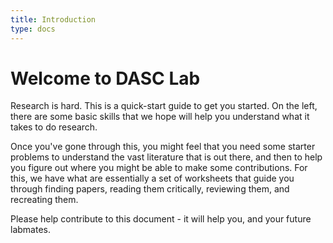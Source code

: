 ```yaml
---
title: Introduction
type: docs
---
```


# Welcome to DASC Lab

Research is hard. This is a quick-start guide to get you started. On the left, there are some basic skills that we hope will help you understand what it takes to do research. 

Once you've gone through this, you might feel that you need some starter problems to understand the vast literature that is out there, and then to help you figure out where you might be able to make some contributions. For this, we have what are essentially a set of worksheets that guide you through finding papers, reading them critically, reviewing them, and recreating them.

Please help contribute to this document - it will help you, and your future labmates. 

